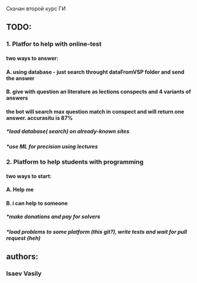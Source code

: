 Скачан второй курс ГИ
## TODO:
### 1. Platfor to help with online-test
#### two ways to answer:
#### A. using database - just search throught dataFromVSP folder and send the answer
#### B. give with question an literature as lections conspects and 4 variants of answers
#### the bot will search max question match in conspect and will return one answer. accurasitu is 87%
##### *load database( search) on already-known sites
##### *use ML for precision using lectures
 
### 2. Platform to help students with programming
#### two ways to start:
#### A. Help me
#### B. i can help to someone
##### *make donations and pay for solvers
##### *load problems to some platform (this git?), write tests and wait for pull request (heh)

## authors:
### Isaev Vasily 
